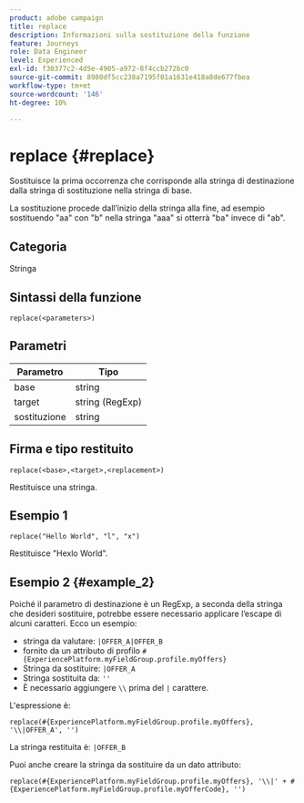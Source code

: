 ```yaml
---
product: adobe campaign
title: replace
description: Informazioni sulla sostituzione della funzione
feature: Journeys
role: Data Engineer
level: Experienced
exl-id: f30377c2-4d5e-4905-a972-8f4ccb272bc0
source-git-commit: 8980df5cc238a7195f01a1631e418a8de677fbea
workflow-type: tm+mt
source-wordcount: '146'
ht-degree: 10%

---
```


# replace {#replace}

Sostituisce la prima occorrenza che corrisponde alla stringa di destinazione dalla stringa di sostituzione nella stringa di base.

La sostituzione procede dall’inizio della stringa alla fine, ad esempio sostituendo &quot;aa&quot; con &quot;b&quot; nella stringa &quot;aaa&quot; si otterrà &quot;ba&quot; invece di &quot;ab&quot;.

## Categoria

Stringa

## Sintassi della funzione

`replace(<parameters>)`

## Parametri

| Parametro | Tipo |
|-----------|--------------|
| base | string |
| target | string (RegExp) |
| sostituzione | string |

## Firma e tipo restituito

`replace(<base>,<target>,<replacement>)`

Restituisce una stringa.

## Esempio 1

`replace("Hello World", "l", "x")`

Restituisce &quot;Hexlo World&quot;.

## Esempio 2 {#example_2}

Poiché il parametro di destinazione è un RegExp, a seconda della stringa che desideri sostituire, potrebbe essere necessario applicare l’escape di alcuni caratteri. Ecco un esempio:

* stringa da valutare: `|OFFER_A|OFFER_B`
* fornito da un attributo di profilo `#{ExperiencePlatform.myFieldGroup.profile.myOffers}`
* Stringa da sostituire: `|OFFER_A`
* Stringa sostituita da: `''`
* È necessario aggiungere `\\` prima del `|` carattere.

L&#39;espressione è:

`replace(#{ExperiencePlatform.myFieldGroup.profile.myOffers}, '\\|OFFER_A', '')`

La stringa restituita è: `|OFFER_B`

Puoi anche creare la stringa da sostituire da un dato attributo:

`replace(#{ExperiencePlatform.myFieldGroup.profile.myOffers}, '\\|' + #{ExperiencePlatform.myFieldGroup.profile.myOfferCode}, '')`
